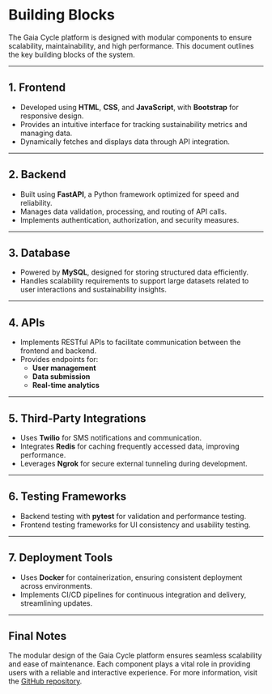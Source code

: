 # Building Blocks

The Gaia Cycle platform is designed with modular components to ensure scalability, maintainability, and high performance. This document outlines the key building blocks of the system.

---

## 1. **Frontend**
- Developed using **HTML**, **CSS**, and **JavaScript**, with **Bootstrap** for responsive design.
- Provides an intuitive interface for tracking sustainability metrics and managing data.
- Dynamically fetches and displays data through API integration.

---

## 2. **Backend**
- Built using **FastAPI**, a Python framework optimized for speed and reliability.
- Manages data validation, processing, and routing of API calls.
- Implements authentication, authorization, and security measures.

---

## 3. **Database**
- Powered by **MySQL**, designed for storing structured data efficiently.
- Handles scalability requirements to support large datasets related to user interactions and sustainability insights.

---

## 4. **APIs**
- Implements RESTful APIs to facilitate communication between the frontend and backend.
- Provides endpoints for:
  - **User management**
  - **Data submission**
  - **Real-time analytics**

---

## 5. **Third-Party Integrations**
- Uses **Twilio** for SMS notifications and communication.
- Integrates **Redis** for caching frequently accessed data, improving performance.
- Leverages **Ngrok** for secure external tunneling during development.

---

## 6. **Testing Frameworks**
- Backend testing with **pytest** for validation and performance testing.
- Frontend testing frameworks for UI consistency and usability testing.

---

## 7. **Deployment Tools**
- Uses **Docker** for containerization, ensuring consistent deployment across environments.
- Implements CI/CD pipelines for continuous integration and delivery, streamlining updates.

---

## Final Notes

The modular design of the Gaia Cycle platform ensures seamless scalability and ease of maintenance. Each component plays a vital role in providing users with a reliable and interactive experience. For more information, visit the [GitHub repository](https://github.com/MarieBelle88/GaiasCycle).


